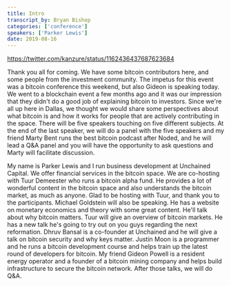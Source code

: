 ```yaml
---
title: Intro
transcript_by: Bryan Bishop
categories: ['conference']
speakers: ['Parker Lewis']
date: 2019-08-16
---
```


<https://twitter.com/kanzure/status/1162436437687623684>

Thank you all for coming. We have some bitcoin contributors here, and some people from the investment community. The impetus for this event was a bitcoin conference this weekend, but also Gideon is speaking today. We went to a blockchain event a few months ago and it was our impression that they didn't do a good job of explaining bitcoin to investors. Since we're all up here in Dallas, we thought we would share some perspectives about what bitcoin is and how it works for people that are actively contributing in the space. There will be five speakers touching on five different subjects. At the end of the last speaker, we will do a panel with the five speakers and my friend Marty Bent runs the best bitcoin podcast after Noded, and he will lead a Q&A panel and you will have the opportunity to ask questions and Marty will facilitate discussion.

My name is Parker Lewis and I run business development at Unchained Capital. We offer financial services in the bitcoin space. We are co-hosting with Tuur Demeester who runs a bitcoin alpha fund. He provides a lot of wonderful content in the bitcoin space and also understands the bitcoin market, as much as anyone. Glad to be hosting with Tuur, and thank you to the participants. Michael Goldstein will also be speaking. He has a website on monetary economics and theory with some great content. He'll talk about why bitcoin matters. Tuur will give an overview of bitcoin markets. He has a new talk he's going to try out on you guys regarding the next reformation. Dhruv Bansal is a co-founder at Unchained and he will give a talk on bitcoin security and why keys matter. Justin Moon is a programmer and he runs a bitcoin development course and helps train up the latest round of developers for bitcoin. My friend Gideon Powell is a resident energy operator and a founder of a bitcoin mining company and helps build infrastructure to secure the bitcoin network. After those talks, we will do Q&A.


